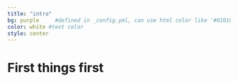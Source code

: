 ```yaml
---
title: "intro"
bg: purple     #defined in _config.yml, can use html color like '#010101'
color: white #text color
style: center
---
```


# First things first